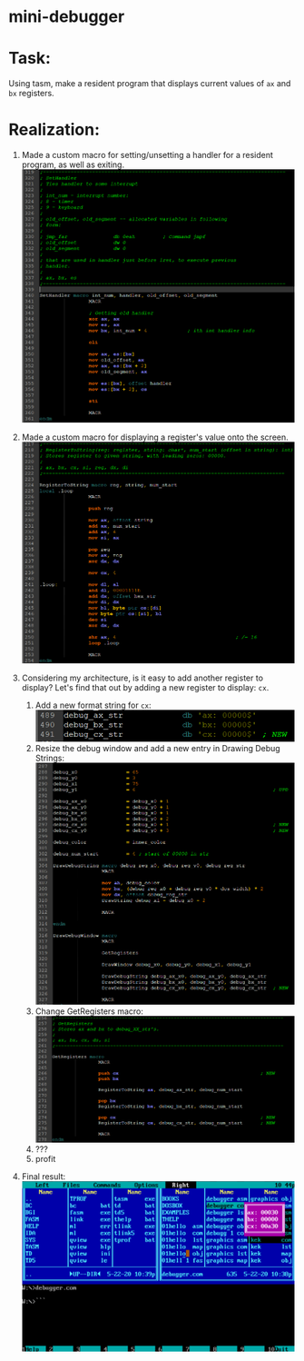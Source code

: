 # mini-debugger

# Task:
Using tasm, make a resident program that displays current values of `ax` and `bx` registers.

# Realization:
1. Made a custom macro for setting/unsetting a handler for a resident program, as well as exiting.
![](img/1.png)

2. Made a custom macro for displaying a register's value onto the screen.
![](img/2.png)

3. Considering my architecture, is it easy to add another register to display? Let's find that out by adding a new register to display: `cx`.
    1. Add a new format string for `cx`:
    ![](img/3.png)
    2. Resize the debug window and add a new entry in Drawing Debug Strings:
    ![](img/4.png)
    3. Change GetRegisters macro:
    ![](img/5.png)
    4. ???
    5. profit
4. Final result:
![](img/6.png)
